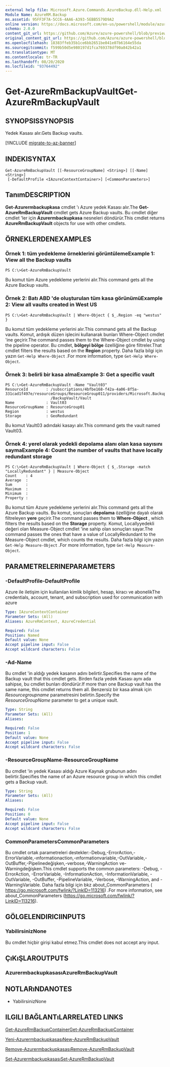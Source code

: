 ```yaml
---
external help file: Microsoft.Azure.Commands.AzureBackup.dll-Help.xml
Module Name: AzureRM.Backup
ms.assetid: 95FF3F7A-5CC6-4AA6-A393-5EBB5579D9A2
online version: https://docs.microsoft.com/en-us/powershell/module/azurerm.backup/get-azurermbackupvault
schema: 2.0.0
content_git_url: https://github.com/Azure/azure-powershell/blob/preview/src/ResourceManager/AzureBackup/Commands.AzureBackup/help/Get-AzureRmBackupVault.md
original_content_git_url: https://github.com/Azure/azure-powershell/blob/preview/src/ResourceManager/AzureBackup/Commands.AzureBackup/help/Get-AzureRmBackupVault.md
ms.openlocfilehash: 18383ffeb35b1ce6bb2651be041e07b6164e55da
ms.sourcegitcommit: f599b50d5e980197d1fca769378df90a842b42a1
ms.translationtype: MT
ms.contentlocale: tr-TR
ms.lasthandoff: 08/20/2020
ms.locfileid: "93764492"
---
```

# <span data-ttu-id="d8e23-101">Get-AzureRmBackupVault</span><span class="sxs-lookup"><span data-stu-id="d8e23-101">Get-AzureRmBackupVault</span></span>

## <span data-ttu-id="d8e23-102">SYNOPSIS</span><span class="sxs-lookup"><span data-stu-id="d8e23-102">SYNOPSIS</span></span>
<span data-ttu-id="d8e23-103">Yedek Kasası alır.</span><span class="sxs-lookup"><span data-stu-id="d8e23-103">Gets Backup vaults.</span></span>

[!INCLUDE [migrate-to-az-banner](../../includes/migrate-to-az-banner.md)]

## <span data-ttu-id="d8e23-104">INDEKI</span><span class="sxs-lookup"><span data-stu-id="d8e23-104">SYNTAX</span></span>

```
Get-AzureRmBackupVault [[-ResourceGroupName] <String>] [[-Name] <String>]
 [-DefaultProfile <IAzureContextContainer>] [<CommonParameters>]
```

## <span data-ttu-id="d8e23-105">Tanım</span><span class="sxs-lookup"><span data-stu-id="d8e23-105">DESCRIPTION</span></span>
<span data-ttu-id="d8e23-106">**Get-Azurermbackupkasa** cmdlet 'ı Azure yedek Kasası alır.</span><span class="sxs-lookup"><span data-stu-id="d8e23-106">The **Get-AzureRmBackupVault** cmdlet gets Azure Backup vaults.</span></span>
<span data-ttu-id="d8e23-107">Bu cmdlet diğer cmdlet 'ler için **Azurermbackupkasa** nesneleri döndürür.</span><span class="sxs-lookup"><span data-stu-id="d8e23-107">This cmdlet returns **AzureRmBackupVault** objects for use with other cmdlets.</span></span>

## <span data-ttu-id="d8e23-108">ÖRNEKLERDEN</span><span class="sxs-lookup"><span data-stu-id="d8e23-108">EXAMPLES</span></span>

### <span data-ttu-id="d8e23-109">Örnek 1: tüm yedekleme örneklerini görüntüleme</span><span class="sxs-lookup"><span data-stu-id="d8e23-109">Example 1: View all the Backup vaults</span></span>
```
PS C:\>Get-AzureRmBackupVault
```

<span data-ttu-id="d8e23-110">Bu komut tüm Azure yedekleme yerlerini alır.</span><span class="sxs-lookup"><span data-stu-id="d8e23-110">This command gets all the Azure Backup vaults.</span></span>

### <span data-ttu-id="d8e23-111">Örnek 2: Batı ABD 'de oluşturulan tüm kasa görünümü</span><span class="sxs-lookup"><span data-stu-id="d8e23-111">Example 2: View all vaults created in West US</span></span>
```
PS C:\>Get-AzureRmBackupVault | Where-Object { $_.Region -eq "westus" }
```

<span data-ttu-id="d8e23-112">Bu komut tüm yedekleme yerlerini alır.</span><span class="sxs-lookup"><span data-stu-id="d8e23-112">This command gets all the Backup vaults.</span></span>
<span data-ttu-id="d8e23-113">Komut, ardışık düzen işlecini kullanarak bunları Where-Object cmdlet 'ine geçirir.</span><span class="sxs-lookup"><span data-stu-id="d8e23-113">The command passes them to the Where-Object cmdlet by using the pipeline operator.</span></span>
<span data-ttu-id="d8e23-114">Bu cmdlet, **bölgeyi bölge** özelliğine göre filtreler.</span><span class="sxs-lookup"><span data-stu-id="d8e23-114">That cmdlet filters the results based on the **Region** property.</span></span>
<span data-ttu-id="d8e23-115">Daha fazla bilgi için yazın `Get-Help Where-Object` .</span><span class="sxs-lookup"><span data-stu-id="d8e23-115">For more information, type `Get-Help Where-Object`.</span></span>

### <span data-ttu-id="d8e23-116">Örnek 3: belirli bir kasa alma</span><span class="sxs-lookup"><span data-stu-id="d8e23-116">Example 3: Get a specific vault</span></span>
```
PS C:\>Get-AzureRmBackupVault -Name "Vault03"
ResourceId        : /subscriptions/4bfbe168-f42a-4a06-8f5a-331cad1f497e/resourceGroups/ResourceGroup011/providers/Microsoft.Backup
                    /BackupVault/Vault
Name              : Vault03
ResourceGroupName : ResourceGroup01
Region            : westus
Storage           : GeoRedundant
```

<span data-ttu-id="d8e23-117">Bu komut Vault03 adındaki kasayı alır.</span><span class="sxs-lookup"><span data-stu-id="d8e23-117">This command gets the vault named Vault03.</span></span>

### <span data-ttu-id="d8e23-118">Örnek 4: yerel olarak yedekli depolama alanı olan kasa sayısını sayma</span><span class="sxs-lookup"><span data-stu-id="d8e23-118">Example 4: Count the number of vaults that have locally redundant storage</span></span>
```
PS C:\>Get-AzureRmBackupVault | Where-Object { $_.Storage -match "LocallyRedundant" } | Measure-Object
Count    : 4
Average  : 
Sum      : 
Maximum  : 
Minimum  : 
Property :
```

<span data-ttu-id="d8e23-119">Bu komut tüm Azure yedekleme yerlerini alır.</span><span class="sxs-lookup"><span data-stu-id="d8e23-119">This command gets all the Azure Backup vaults.</span></span>
<span data-ttu-id="d8e23-120">Bu komut, sonuçları **depolama** özelliğine dayalı olarak filtreleyen **yere** geçirir.</span><span class="sxs-lookup"><span data-stu-id="d8e23-120">The command passes them to **Where-Object** , which filters the results based on the **Storage** property.</span></span>
<span data-ttu-id="d8e23-121">Komut, Locallyyedekli değeri olan Measure-Object cmdlet 'ine sahip olan sonuçları sayar.</span><span class="sxs-lookup"><span data-stu-id="d8e23-121">The command passes the ones that have a value of LocallyRedundant to the Measure-Object cmdlet, which counts the results.</span></span>
<span data-ttu-id="d8e23-122">Daha fazla bilgi için yazın `Get-Help Measure-Object` .</span><span class="sxs-lookup"><span data-stu-id="d8e23-122">For more information, type `Get-Help Measure-Object`.</span></span>

## <span data-ttu-id="d8e23-123">PARAMETRELERINE</span><span class="sxs-lookup"><span data-stu-id="d8e23-123">PARAMETERS</span></span>

### <span data-ttu-id="d8e23-124">-DefaultProfile</span><span class="sxs-lookup"><span data-stu-id="d8e23-124">-DefaultProfile</span></span>
<span data-ttu-id="d8e23-125">Azure ile iletişim için kullanılan kimlik bilgileri, hesap, kiracı ve abonelik</span><span class="sxs-lookup"><span data-stu-id="d8e23-125">The credentials, account, tenant, and subscription used for communication with azure</span></span>

```yaml
Type: IAzureContextContainer
Parameter Sets: (All)
Aliases: AzureRmContext, AzureCredential

Required: False
Position: Named
Default value: None
Accept pipeline input: False
Accept wildcard characters: False
```

### <span data-ttu-id="d8e23-126">-Ad</span><span class="sxs-lookup"><span data-stu-id="d8e23-126">-Name</span></span>
<span data-ttu-id="d8e23-127">Bu cmdlet 'in aldığı yedek kasanın adını belirtir.</span><span class="sxs-lookup"><span data-stu-id="d8e23-127">Specifies the name of the Backup vault that this cmdlet gets.</span></span>
<span data-ttu-id="d8e23-128">Birden fazla yedek Kasası aynı ada sahipse, bu cmdlet bunları döndürür.</span><span class="sxs-lookup"><span data-stu-id="d8e23-128">If more than one Backup vault has the same name, this cmdlet returns them all.</span></span>
<span data-ttu-id="d8e23-129">Benzersiz bir kasa almak için *Resourcegroupname* parametresini belirtin.</span><span class="sxs-lookup"><span data-stu-id="d8e23-129">Specify the *ResourceGroupName* parameter to get a unique vault.</span></span>

```yaml
Type: String
Parameter Sets: (All)
Aliases: 

Required: False
Position: 1
Default value: None
Accept pipeline input: False
Accept wildcard characters: False
```

### <span data-ttu-id="d8e23-130">-ResourceGroupName</span><span class="sxs-lookup"><span data-stu-id="d8e23-130">-ResourceGroupName</span></span>
<span data-ttu-id="d8e23-131">Bu cmdlet 'in yedek Kasası aldığı Azure Kaynak grubunun adını belirtir.</span><span class="sxs-lookup"><span data-stu-id="d8e23-131">Specifies the name of an Azure resource group in which this cmdlet gets a Backup vault.</span></span>

```yaml
Type: String
Parameter Sets: (All)
Aliases: 

Required: False
Position: 0
Default value: None
Accept pipeline input: False
Accept wildcard characters: False
```

### <span data-ttu-id="d8e23-132">CommonParameters</span><span class="sxs-lookup"><span data-stu-id="d8e23-132">CommonParameters</span></span>
<span data-ttu-id="d8e23-133">Bu cmdlet ortak parametreleri destekler:-Debug,-ErrorAction,-ErrorVariable,-ınformationaction,-ınformationvariable,-OutVariable,-OutBuffer,-Pipelinedeğişken,-verbose,-WarningAction ve-Warningdeğişken.</span><span class="sxs-lookup"><span data-stu-id="d8e23-133">This cmdlet supports the common parameters: -Debug, -ErrorAction, -ErrorVariable, -InformationAction, -InformationVariable, -OutVariable, -OutBuffer, -PipelineVariable, -Verbose, -WarningAction, and -WarningVariable.</span></span> <span data-ttu-id="d8e23-134">Daha fazla bilgi için bkz about_CommonParameters ( https://go.microsoft.com/fwlink/?LinkID=113216) .</span><span class="sxs-lookup"><span data-stu-id="d8e23-134">For more information, see about_CommonParameters (https://go.microsoft.com/fwlink/?LinkID=113216).</span></span>

## <span data-ttu-id="d8e23-135">GÖLGELENDIRICI</span><span class="sxs-lookup"><span data-stu-id="d8e23-135">INPUTS</span></span>

### <span data-ttu-id="d8e23-136">Yabilirsiniz</span><span class="sxs-lookup"><span data-stu-id="d8e23-136">None</span></span>
<span data-ttu-id="d8e23-137">Bu cmdlet hiçbir girişi kabul etmez.</span><span class="sxs-lookup"><span data-stu-id="d8e23-137">This cmdlet does not accept any input.</span></span>

## <span data-ttu-id="d8e23-138">ÇıKıŞLAR</span><span class="sxs-lookup"><span data-stu-id="d8e23-138">OUTPUTS</span></span>

### <span data-ttu-id="d8e23-139">Azurermbackupkasası</span><span class="sxs-lookup"><span data-stu-id="d8e23-139">AzureRmBackupVault</span></span>

## <span data-ttu-id="d8e23-140">NOTLARıNDA</span><span class="sxs-lookup"><span data-stu-id="d8e23-140">NOTES</span></span>
* <span data-ttu-id="d8e23-141">Yabilirsiniz</span><span class="sxs-lookup"><span data-stu-id="d8e23-141">None</span></span>

## <span data-ttu-id="d8e23-142">ILGILI BAĞLANTıLAR</span><span class="sxs-lookup"><span data-stu-id="d8e23-142">RELATED LINKS</span></span>

[<span data-ttu-id="d8e23-143">Get-AzureRmBackupContainer</span><span class="sxs-lookup"><span data-stu-id="d8e23-143">Get-AzureRmBackupContainer</span></span>](./Get-AzureRmBackupContainer.md)

[<span data-ttu-id="d8e23-144">Yeni-Azurermbackupkasası</span><span class="sxs-lookup"><span data-stu-id="d8e23-144">New-AzureRmBackupVault</span></span>](./New-AzureRmBackupVault.md)

[<span data-ttu-id="d8e23-145">Remove-Azurermbackupkasası</span><span class="sxs-lookup"><span data-stu-id="d8e23-145">Remove-AzureRmBackupVault</span></span>](./Remove-AzureRmBackupVault.md)

[<span data-ttu-id="d8e23-146">Set-Azurermbackupkasası</span><span class="sxs-lookup"><span data-stu-id="d8e23-146">Set-AzureRmBackupVault</span></span>](./Set-AzureRmBackupVault.md)


